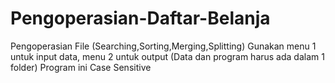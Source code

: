 # Pengoperasian-Daftar-Belanja
Pengoperasian File (Searching,Sorting,Merging,Splitting)
Gunakan menu 1 untuk input data, menu 2 untuk output (Data dan program harus ada dalam 1 folder)
Program ini Case Sensitive

